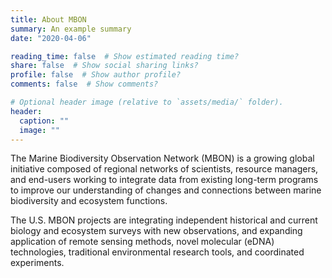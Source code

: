 ```yaml
---
title: About MBON
summary: An example summary
date: "2020-04-06"

reading_time: false  # Show estimated reading time?
share: false  # Show social sharing links?
profile: false  # Show author profile?
comments: false  # Show comments?

# Optional header image (relative to `assets/media/` folder).
header:
  caption: ""
  image: ""
---
```


The Marine Biodiversity Observation Network (MBON) is a growing global initiative composed of regional networks of scientists, resource managers, and end-users working to integrate data from existing long-term programs to improve our understanding of changes and connections between marine biodiversity and ecosystem functions.

The U.S. MBON projects are integrating independent historical and current biology and ecosystem surveys with new observations, and expanding application of remote sensing methods, novel molecular (eDNA) technologies, traditional environmental research tools, and coordinated experiments.
